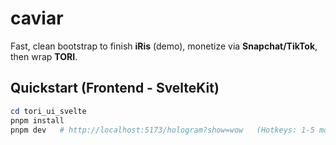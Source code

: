 # caviar

Fast, clean bootstrap to finish **iRis** (demo), monetize via **Snapchat/TikTok**, then wrap **TORI**.

## Quickstart (Frontend - SvelteKit)
```powershell
cd tori_ui_svelte
pnpm install
pnpm dev   # http://localhost:5173/hologram?show=wow   (Hotkeys: 1-5 modes, 0 cycle, B boost, G ghost-fade)
```